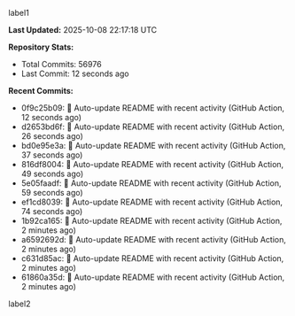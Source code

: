 
label1 
<!-- ACTIVITY_START -->
**Last Updated:** 2025-10-08 22:17:18 UTC

**Repository Stats:**
- Total Commits: 56976
- Last Commit: 12 seconds ago

**Recent Commits:**
- 0f9c25b09: 🤖 Auto-update README with recent activity (GitHub Action, 12 seconds ago)
- d2653bd6f: 🤖 Auto-update README with recent activity (GitHub Action, 26 seconds ago)
- bd0e95e3a: 🤖 Auto-update README with recent activity (GitHub Action, 37 seconds ago)
- 816df8004: 🤖 Auto-update README with recent activity (GitHub Action, 49 seconds ago)
- 5e05faadf: 🤖 Auto-update README with recent activity (GitHub Action, 59 seconds ago)
- ef1cd8039: 🤖 Auto-update README with recent activity (GitHub Action, 74 seconds ago)
- 1b92ca165: 🤖 Auto-update README with recent activity (GitHub Action, 2 minutes ago)
- a6592692d: 🤖 Auto-update README with recent activity (GitHub Action, 2 minutes ago)
- c631d85ac: 🤖 Auto-update README with recent activity (GitHub Action, 2 minutes ago)
- 61860a35d: 🤖 Auto-update README with recent activity (GitHub Action, 2 minutes ago)
<!-- ACTIVITY_END -->

label2
